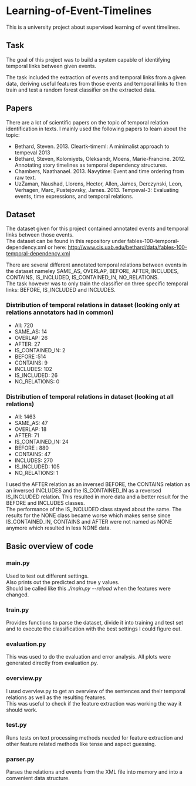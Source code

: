 Learning-of-Event-Timelines
===========================

This is a university project about supervised learning of event timelines.

## Task
The goal of this project was to build a system capable of identifying temporal links between given events.

The task included the extraction of events and temporal links from a given data, deriving useful features from those events and temporal links to then train and test a random forest classifier on the extracted data.

## Papers
There are a lot of scientific papers on the topic of temporal relation identification in texts.
I mainly used the following papers to learn about the topic:
- Bethard, Steven. 2013. Cleartk-timeml: A minimalist approach to tempeval 2013
- Bethard, Steven, Kolomiyets, Oleksandr, Moens, Marie-Francine. 2012. Annotating story timelines as temporal dependency structures.
- Chambers, Naathanael. 2013. Navytime: Event and time ordering from raw text.
- UzZaman, Naushad, Llorens, Hector, Allen, James, Derczynski, Leon, Verhagen, Marc, Pustejovsky, James. 2013. Tempeval-3: Evaluating events, time expressions, and temporal relations.

## Dataset
The dataset given for this project contained annotated events and temporal links between those events.  
The dataset can be found in this repository under fables-100-temporal-dependency.xml or here: http://www.cis.uab.edu/bethard/data/fables-100-temporal-dependency.xml

There are several different annotated temporal relations between events in the dataset nameley SAME_AS, OVERLAP, BEFORE, AFTER, INCLUDES, CONTAINS, IS_INCLUDED, IS_CONTAINED_IN, NO_RELATIONS.  
The task however was to only train the classifier on three specific temporal links: BEFORE, IS_INCLUDED and INCLUDES.  

### Distribution of temporal relations in dataset (looking only at relations annotators had in common)
- All: 720
- SAME_AS: 14
- OVERLAP: 26
- AFTER: 27
- IS_CONTAINED_IN: 2
- BEFORE :514
- CONTAINS: 9
- INCLUDES: 102
- IS_INCLUDED: 26
- NO_RELATIONS: 0

### Distribution of temporal relations in dataset (looking at all relations)
- All: 1463
- SAME_AS: 47
- OVERLAP: 18
- AFTER: 71
- IS_CONTAINED_IN: 24
- BEFORE : 880
- CONTAINS: 47
- INCLUDES: 270
- IS_INCLUDED: 105
- NO_RELATIONS: 1

I used the AFTER relation as an inversed BEFORE, the CONTAINS relation as an inversed INCLUDES and the IS_CONTAINED_IN as a reversed IS_INCLUDED relation.
This resulted in more data  and a better result for the BEFORE and INCLUDES classes.  
The performance of the IS_INCLUDED class stayed about the same. The results for the NONE class became worse which makes sense since IS_CONTAINED_IN, CONTAINS and AFTER were not named as NONE anymore which resulted in less NONE data.

## Basic overview of code
### main.py

Used to test out different settings.  
Also prints out the predicted and true y values.  
Should be called like this _./main.py --reload_ when the features were changed.


### train.py

Provides functions to parse the dataset, divide it into training and test set and to execute the classification with the best settings I could figure out.


### evaluation.py

This was used to do the evaluation and error analysis.
All plots were generated directly from evaluation.py.


### overview.py

I used overview.py to get an overview of the sentences and their temporal relations as well as the resulting features.  
This was useful to check if the feature extraction was working the way it should work.

### test.py

Runs tests on text processing methods needed for feature extraction and other feature related methods like tense and aspect guessing.


### parser.py

Parses the relations and events from the XML file into memory and into a convenient data structure.
